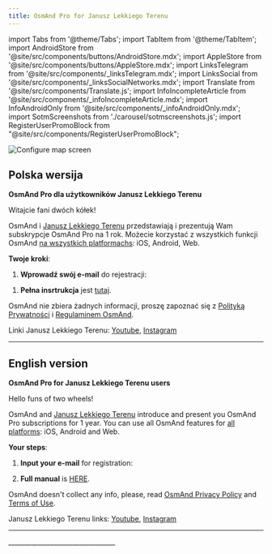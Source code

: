 ```yaml
---
title: OsmAnd Pro for Janusz Lekkiego Terenu
---
```


import Tabs from '@theme/Tabs';
import TabItem from '@theme/TabItem';
import AndroidStore from '@site/src/components/buttons/AndroidStore.mdx';
import AppleStore from '@site/src/components/buttons/AppleStore.mdx';
import LinksTelegram from '@site/src/components/_linksTelegram.mdx';
import LinksSocial from '@site/src/components/_linksSocialNetworks.mdx';
import Translate from '@site/src/components/Translate.js';
import InfoIncompleteArticle from '@site/src/components/_infoIncompleteArticle.mdx';
import InfoAndroidOnly from '@site/src/components/_infoAndroidOnly.mdx';
import SotmScreenshots from './carousel/sotmscreenshots.js';
import RegisterUserPromoBlock from "@site/src/components/RegisterUserPromoBlock";

![Configure map screen](@site/static/img/promo/janusz/janusz.png)

## Polska wersija

**OsmAnd Pro dla użytkowników Janusz Lekkiego Terenu**

Witajcie fani dwóch kółek!

OsmAnd i [Janusz Lekkiego Terenu](https://www.instagram.com/janusz_lekkiego_terenu/) przedstawiają i prezentują Wam subskrypcje OsmAnd Pro na 1 rok. Możecie korzystać z wszystkich funkcji OsmAnd [na wszystkich platformachs](https://osmand.net/docs/user/personal/osmand-cloud#cross-platform): iOS, Android, Web.

**Twoje kroki**:

1. **Wprowadź swój e-mail** do rejestracji:

<RegisterUserPromoBlock  promoKey='janusz'/>

<p> </p>

1. **Pełna insrtrukcja** jest [tutaj](https://osmand.net/promo/manual#polska-wersija).


OsmAnd nie zbiera żadnych informacji, proszę zapoznać się z [Polityką Prywatności](https://osmand.net/docs/legal/privacy-policy) i [Regulaminem OsmAnd](https://osmand.net/docs/legal/terms-of-use).

Linki Janusz Lekkiego Terenu: [Youtube](https://www.youtube.com/@JanuszLekkiegoTerenu), [Instagram](https://www.instagram.com/janusz_lekkiego_terenu/)

______________________________
## English version

**OsmAnd Pro for Janusz Lekkiego Terenu users**

Hello funs of two wheels!

OsmAnd and [Janusz Lekkiego Terenu](https://www.instagram.com/janusz_lekkiego_terenu/) introduce and present you OsmAnd Pro subscriptions for 1 year. 
You can use all OsmAnd features for [all platforms](https://osmand.net/docs/user/personal/osmand-cloud#cross-platform): iOS, Android and Web.

**Your steps**:

1. **Input your e-mail** for registration:
   
<RegisterUserPromoBlock  promoKey='janusz'/>

<p> </p>

2. **Full manual** is [HERE](https://osmand.net/promo/manual#english-version).

OsmAnd doesn't collect any info, please, read [OsmAnd Privacy Policy](https://osmand.net/docs/legal/privacy-policy) and [Terms of Use](https://osmand.net/docs/legal/terms-of-use).

Janusz Lekkiego Terenu links: [Youtube](https://www.youtube.com/@JanuszLekkiegoTerenu), [Instagram](https://www.instagram.com/janusz_lekkiego_terenu/)
________________________________

<SotmScreenshots />
_________________________________


<LinksSocial/>
<LinksTelegram/>

